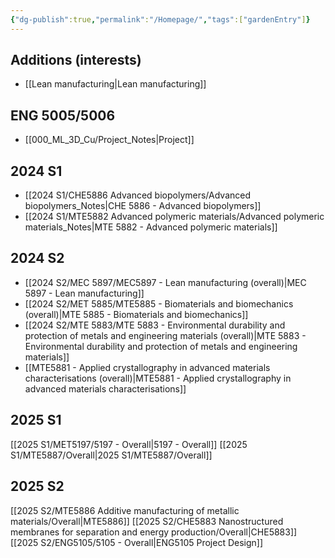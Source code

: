 ```yaml
---
{"dg-publish":true,"permalink":"/Homepage/","tags":["gardenEntry"]}
---
```


## Additions (interests)
-  [[Lean manufacturing\|Lean manufacturing]]
## ENG 5005/5006
-  [[000_ML_3D_Cu/Project_Notes\|Project]]
## 2024 S1
- [[2024 S1/CHE5886 Advanced biopolymers/Advanced biopolymers_Notes\|CHE 5886 - Advanced biopolymers]]
- [[2024 S1/MTE5882  Advanced polymeric materials/Advanced polymeric materials_Notes\|MTE 5882 - Advanced polymeric materials]]
## 2024 S2
- [[2024 S2/MEC 5897/MEC5897 - Lean manufacturing (overall)\|MEC 5897 - Lean manufacturing]]
- [[2024 S2/MET 5885/MTE5885 - Biomaterials and biomechanics (overall)\|MTE 5885 - Biomaterials and biomechanics]]
- [[2024 S2/MTE 5883/MTE 5883 - Environmental durability and protection of metals and engineering materials (overall)\|MTE 5883 - Environmental durability and protection of metals and engineering materials]]
-  [[MTE5881 - Applied crystallography in advanced materials characterisations (overall)\|MTE5881 - Applied crystallography in advanced materials characterisations]]
## 2025 S1

[[2025 S1/MET5197/5197 - Overall\|5197 - Overall]]
[[2025 S1/MTE5887/Overall\|2025 S1/MTE5887/Overall]]
## 2025 S2
[[2025 S2/MTE5886 Additive manufacturing of metallic materials/Overall\|MTE5886]]
[[2025 S2/CHE5883 Nanostructured membranes for separation and energy production/Overall\|CHE5883]]
[[2025 S2/ENG5105/5105 - Overall\|ENG5105 Project Design]]
